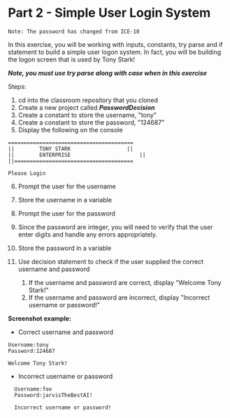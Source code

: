 # Part 2 - Simple User Login System
```
Note: The password has changed from ICE-10
```

In this exercise, you will be working with inputs, constants, try parse and if statement to build a simple
user logon system. In fact, you will be building the logon screen that is used by Tony Stark!

***Note, you must use try parse along with case when in this exercise***

Steps:
1. cd into the classroom repository that you cloned
2. Create a new project called ***PasswordDecision***
3. Create a constant to store the username, "tony"
4. Create a constant to store the password, "124687"
5. Display the following on the console 
```
========================================
||        TONY STARK                  ||
||        ENTERPRISE		              ||
||======================================

Please Login
```
6. Prompt the user for the username
7. Store the username in a variable
8. Prompt the user for the password
9. Since the password are integer, you will need to verify that the user enter digits and handle any errors appropriately.
10. Store the password in a variable

11. Use decision statement to check if the user supplied the correct username and password
    1. If the username and password are correct, display "Welcome Tony Stark!"
    2. If the username and password are incorrect, display "Incorrect username or password!"

**Screenshot example:**
- Correct username and password
```
Username:tony
Password:124687

Welcome Tony Stark!
```

- Incorrect username or password
```
  Username:foo
  Password:jarvisTheBestAI!
  
  Incorrect username or password!
```